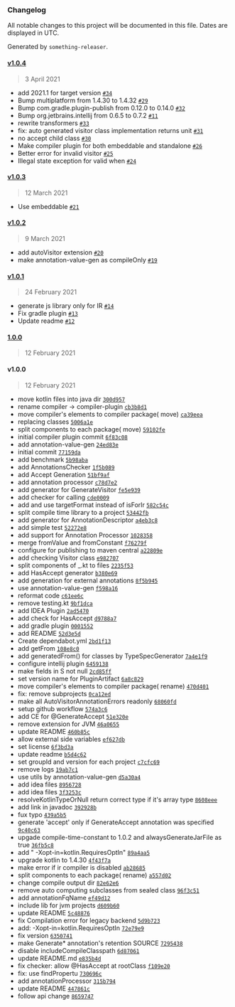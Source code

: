 ### Changelog

All notable changes to this project will be documented in this file. Dates are displayed in UTC.

Generated by `something-releaser`.

#### [v1.0.4](https://github.com/anatawa12/auto-visitor/compare/v1.0.3...v1.0.4)

> 3 April 2021

- add 2021.1 for target version [`#34`](https://github.com/anatawa12/auto-visitor/pull/34)
- Bump multiplatform from 1.4.30 to 1.4.32 [`#29`](https://github.com/anatawa12/auto-visitor/pull/29)
- Bump com.gradle.plugin-publish from 0.12.0 to 0.14.0 [`#32`](https://github.com/anatawa12/auto-visitor/pull/32)
- Bump org.jetbrains.intellij from 0.6.5 to 0.7.2 [`#11`](https://github.com/anatawa12/auto-visitor/pull/11)
- rewrite transformers [`#33`](https://github.com/anatawa12/auto-visitor/pull/33)
- fix: auto generated visitor class implementation returns
  unit [`#31`](https://github.com/anatawa12/auto-visitor/pull/31)
- no accept child class [`#30`](https://github.com/anatawa12/auto-visitor/pull/30)
- Make compiler plugin for both embeddable and standalone [`#26`](https://github.com/anatawa12/auto-visitor/pull/26)
- Better error for invalid visitor [`#25`](https://github.com/anatawa12/auto-visitor/pull/25)
- Illegal state exception for valid when [`#24`](https://github.com/anatawa12/auto-visitor/pull/24)

#### [v1.0.3](https://github.com/anatawa12/auto-visitor/compare/v1.0.2...v1.0.3)

> 12 March 2021

- Use embeddable [`#21`](https://github.com/anatawa12/auto-visitor/pull/21)

#### [v1.0.2](https://github.com/anatawa12/auto-visitor/compare/v1.0.1...v1.0.2)

> 9 March 2021

- add autoVisitor extension [`#20`](https://github.com/anatawa12/auto-visitor/pull/20)
- make annotation-value-gen as compileOnly [`#19`](https://github.com/anatawa12/auto-visitor/pull/19)

#### [v1.0.1](https://github.com/anatawa12/auto-visitor/compare/1.0.0...v1.0.1)

> 24 February 2021

- generate js library only for IR [`#14`](https://github.com/anatawa12/auto-visitor/pull/14)
- Fix gradle plugin [`#13`](https://github.com/anatawa12/auto-visitor/pull/13)
- Update readme [`#12`](https://github.com/anatawa12/auto-visitor/pull/12)

#### [1.0.0](https://github.com/anatawa12/auto-visitor/compare/v1.0.0...1.0.0)

> 12 February 2021

#### v1.0.0

> 12 February 2021

- move kotlin files into java
  dir [`300d957`](https://github.com/anatawa12/auto-visitor/commit/300d957a9f8bf4d4e15ce55772d214c88b561124)
- rename compiler -&gt;
  compiler-plugin [`cb3b8d1`](https://github.com/anatawa12/auto-visitor/commit/cb3b8d1f7f159a195b580971b46485c8129524ea)
- move compiler's elements to compiler package(
  move) [`ca39eea`](https://github.com/anatawa12/auto-visitor/commit/ca39eea2621da900cd126d6913a6960efa91b31d)
- replacing
  classes [`5006a1e`](https://github.com/anatawa12/auto-visitor/commit/5006a1ed265b0bde1513167e3b701152a4de8285)
- split components to each package(
  move) [`59102fe`](https://github.com/anatawa12/auto-visitor/commit/59102fe870a9fcb0b50434c1ac232a844e5be9c9)
- initial compiler plugin
  commit [`6f83c08`](https://github.com/anatawa12/auto-visitor/commit/6f83c083a8231d55b73586572d826408a00b3b2a)
- add
  annotation-value-gen [`24ed83e`](https://github.com/anatawa12/auto-visitor/commit/24ed83e3ea5bcfccf45a16f7161d7f2ce39333a9)
- initial commit [`77159da`](https://github.com/anatawa12/auto-visitor/commit/77159daf0ddc730d0081198a1f59b6dd2aee7a8c)
- add benchmark [`5b98aba`](https://github.com/anatawa12/auto-visitor/commit/5b98abaeb5df71c3030b1fb90d5bdcce4c412b42)
- add
  AnnotationsChecker [`1f5b089`](https://github.com/anatawa12/auto-visitor/commit/1f5b08930923e9b7e4443920f140b74fb7908002)
- add Accept
  Generation [`51bf9af`](https://github.com/anatawa12/auto-visitor/commit/51bf9af504a2b2ea1abba09e5155149e8aa22dfe)
- add annotation
  processor [`c78d7e2`](https://github.com/anatawa12/auto-visitor/commit/c78d7e2bbc146a7e920f91a56864d2e70345424f)
- add generator for
  GenerateVisitor [`fe5e939`](https://github.com/anatawa12/auto-visitor/commit/fe5e939916c427e3ace05b195d789cbbc1877f67)
- add checker for
  calling [`cde0009`](https://github.com/anatawa12/auto-visitor/commit/cde00091d2401a51831f7a60b070b699eb77858c)
- add and use targetFormat instead of
  isForIr [`582c54c`](https://github.com/anatawa12/auto-visitor/commit/582c54c0a72e21157fada8954d317ddfad875df7)
- split compile time library to a
  project [`53442fb`](https://github.com/anatawa12/auto-visitor/commit/53442fbce253e4239d98c7e8031d8d222ba680eb)
- add generator for
  AnnotationDescriptor [`a4eb3c8`](https://github.com/anatawa12/auto-visitor/commit/a4eb3c8a7b49edca400fd1e72ef9e2967967fad4)
- add simple test [`52272e8`](https://github.com/anatawa12/auto-visitor/commit/52272e886674f94fd98f1ac905c50a70967bf9c1)
- add support for Annotation
  Processor [`1028358`](https://github.com/anatawa12/auto-visitor/commit/10283583a9c4318fa3fa2a5368e756f737e9d65f)
- merge fromValue and
  fromConstant [`f76279f`](https://github.com/anatawa12/auto-visitor/commit/f76279f9eda9b80b3f168b7fea08334dd4990d02)
- configure for publishing to maven
  central [`a22809e`](https://github.com/anatawa12/auto-visitor/commit/a22809eb2e06ed4dc19c6caf308dab42f808f195)
- add checking Visitor
  class [`e982707`](https://github.com/anatawa12/auto-visitor/commit/e982707f956e3f4adbc018e856bab7e8824a1504)
- split components of _.kt to
  files [`2235f53`](https://github.com/anatawa12/auto-visitor/commit/2235f53b11924bec3a0c6b7d21de63b639f373a4)
- add HasAccept
  generator [`b380e69`](https://github.com/anatawa12/auto-visitor/commit/b380e69ce4f249ecc64a30ebd8c3fd9a0c191779)
- add generation for external
  annotations [`8f5b945`](https://github.com/anatawa12/auto-visitor/commit/8f5b9455f12b1a7337bfa1491e369a654b438717)
- use
  annotation-value-gen [`f598a16`](https://github.com/anatawa12/auto-visitor/commit/f598a16d7da250ad05f471c5d9f9e6e2bb2a2050)
- reformat code [`c61ee6c`](https://github.com/anatawa12/auto-visitor/commit/c61ee6c223d4296ed2f24cc69c91713f07279729)
- remove
  testing.kt [`9bf1dca`](https://github.com/anatawa12/auto-visitor/commit/9bf1dca7756300cf3a6d1c52aba81b43bc1245b2)
- add IDEA Plugin [`2ad5470`](https://github.com/anatawa12/auto-visitor/commit/2ad5470796949bfaf8d636f6a3be16f8e59d6e88)
- add check for
  HasAccept [`d9788a7`](https://github.com/anatawa12/auto-visitor/commit/d9788a791ab6c07d7f0d9dd279449d9171d41d16)
- add gradle
  plugin [`0001552`](https://github.com/anatawa12/auto-visitor/commit/000155295a7c23db1f1813e1ff189c0aff11566e)
- add README [`52d3e5d`](https://github.com/anatawa12/auto-visitor/commit/52d3e5d532c30fb542dfe6aac26e095dedb2792d)
- Create
  dependabot.yml [`2bd1f13`](https://github.com/anatawa12/auto-visitor/commit/2bd1f1398f902137d538e2f04552506e9e1b78c4)
- add getFrom [`108e8c0`](https://github.com/anatawa12/auto-visitor/commit/108e8c0ff660d87a6dbb071f47cf97a11b508485)
- add generatedFrom() for classes by
  TypeSpecGenerator [`7a4e1f9`](https://github.com/anatawa12/auto-visitor/commit/7a4e1f95b1853bf8148c4cc84e2292ff62e4f93e)
- configure intellij
  plugin [`6459138`](https://github.com/anatawa12/auto-visitor/commit/6459138995a9513610badb737cc2e43ad14edb0a)
- make fields in S not
  null [`2cd85ff`](https://github.com/anatawa12/auto-visitor/commit/2cd85ffbaa113a8f5879ae650d7e2fa8617cd319)
- set version name for
  PluginArtifact [`6a8c829`](https://github.com/anatawa12/auto-visitor/commit/6a8c82946b854380f53d73cccd27a8aaf340cb39)
- move compiler's elements to compiler package(
  rename) [`470d401`](https://github.com/anatawa12/auto-visitor/commit/470d4018b5016e3be170fa75374db2cd56e60e9a)
- fix: remove
  subprojects [`0ca12ed`](https://github.com/anatawa12/auto-visitor/commit/0ca12ed70719e1ffcec071a7d0f8a6a9bed79259)
- make all AutoVisitorAnnotationErrors
  readonly [`68060fd`](https://github.com/anatawa12/auto-visitor/commit/68060fd6ef626061fcf2d4b91d3ba7b7d6472c36)
- setup github
  workflow [`574a3c6`](https://github.com/anatawa12/auto-visitor/commit/574a3c6ec024caaa06a8ca4e041256daa2631927)
- add CE for
  @GenerateAccept [`51e320e`](https://github.com/anatawa12/auto-visitor/commit/51e320ef4f3cf7f5fe36a647438eb73fe5e7e027)
- remove extension for
  JVM [`46a0655`](https://github.com/anatawa12/auto-visitor/commit/46a0655d3ae9b2cac901b0b4ba4a6ac9fed70e9e)
- update README [`460b85c`](https://github.com/anatawa12/auto-visitor/commit/460b85c570fff0d892b51c999b56da2b8ad27538)
- allow external side
  variables [`ef627db`](https://github.com/anatawa12/auto-visitor/commit/ef627db02730daecb2166149f436f6e37678f7cb)
- set license [`6f3bd3a`](https://github.com/anatawa12/auto-visitor/commit/6f3bd3af988cd2e500ed53ce462ed5ac76316f37)
- update readme [`b5d4c62`](https://github.com/anatawa12/auto-visitor/commit/b5d4c62e70159f263c224991aef5693be4221529)
- set groupId and version for each
  project [`c7cfc69`](https://github.com/anatawa12/auto-visitor/commit/c7cfc69d8a03961999d670b782eb71e545c9e10a)
- remove logs [`19ab7c1`](https://github.com/anatawa12/auto-visitor/commit/19ab7c14063b7b5b36628f1eea8f7576caac886f)
- use utils by
  annotation-value-gen [`d5a30a4`](https://github.com/anatawa12/auto-visitor/commit/d5a30a477f249ba17604ecf474954f69e6f7acb8)
- add idea files [`8956728`](https://github.com/anatawa12/auto-visitor/commit/8956728692225d784d7c004a4776ae8d65f4a1a4)
- add idea files [`3f3253c`](https://github.com/anatawa12/auto-visitor/commit/3f3253c6b49612d0418c658c528d7fc5bd1f2721)
- resolveKotlinTypeOrNull return correct type if it's array
  type [`8608eee`](https://github.com/anatawa12/auto-visitor/commit/8608eeefc531c551e07dfa664ecb46c30fb79c87)
- add link in
  javadoc [`392928b`](https://github.com/anatawa12/auto-visitor/commit/392928b61cd4e99c30e871d896a29549f723c6f7)
- fux typo [`439a5b5`](https://github.com/anatawa12/auto-visitor/commit/439a5b55eb14566a6986dc54b89e52b9ad1f8c5a)
- generate 'accept' only if GenerateAccept annotation was
  specified [`9c40c63`](https://github.com/anatawa12/auto-visitor/commit/9c40c632559f449421db37a2a26a17fb4ae80e45)
- upgade compile-time-constant to 1.0.2 and alwaysGenerateJarFile as
  true [`36fb5c8`](https://github.com/anatawa12/auto-visitor/commit/36fb5c83080ceebc4d9c833c92636693d22015c1)
- add "
  -Xopt-in=kotlin.RequiresOptIn" [`89a4aa5`](https://github.com/anatawa12/auto-visitor/commit/89a4aa56682f5254ccbb97e4c5072fe2de0faf2e)
- upgrade kotlin to
  1.4.30 [`4f43f7a`](https://github.com/anatawa12/auto-visitor/commit/4f43f7a7f4da5c53d164dde8fb061ce640ed150e)
- make error if ir compiler is
  disabled [`ab28685`](https://github.com/anatawa12/auto-visitor/commit/ab2868564c84692adfc4f654a072cb332b6613e8)
- split components to each package(
  rename) [`a557d02`](https://github.com/anatawa12/auto-visitor/commit/a557d02e0c3c8df1aec34ddde98fdc83d9abc133)
- change compile output
  dir [`82e62e6`](https://github.com/anatawa12/auto-visitor/commit/82e62e65295e48a9016f664c461a021c41eae97a)
- remove auto computing subclasses from sealed
  class [`96f3c51`](https://github.com/anatawa12/auto-visitor/commit/96f3c51f9104fad138792771e77bf1c454e8a748)
- add
  annotationFqName [`ef49d12`](https://github.com/anatawa12/auto-visitor/commit/ef49d12ac252f18212a70a96847c72e3e6ab32f0)
- include lib for jvm
  projects [`d609b60`](https://github.com/anatawa12/auto-visitor/commit/d609b602888e840abe2cd59fc00a1263e74318ed)
- update README [`5c48876`](https://github.com/anatawa12/auto-visitor/commit/5c48876acc14c8c7dae50991ae79aacae37d43c3)
- fix Compilation error for legacy
  backend [`5d9b723`](https://github.com/anatawa12/auto-visitor/commit/5d9b72318cfca43c915339bd5cfda4878b7fd2ff)
- add:
  -Xopt-in=kotlin.RequiresOptIn [`72e79e9`](https://github.com/anatawa12/auto-visitor/commit/72e79e9b7ee7e47daf199b94b9bfc909537307fb)
- fix version [`6350741`](https://github.com/anatawa12/auto-visitor/commit/635074125c9ecb17fe027494809e1be42ff22fb8)
- make Generate* annotation's retention
  SOURCE [`7295438`](https://github.com/anatawa12/auto-visitor/commit/7295438f88147c52408b163e19d52640dc902ab6)
- disable
  includeCompileClasspath [`6d87061`](https://github.com/anatawa12/auto-visitor/commit/6d87061f408658a7c407fdf1fad868ced716e8d5)
- update
  README.md [`e835b4d`](https://github.com/anatawa12/auto-visitor/commit/e835b4d2258ba6ca1161b923323cc10040776aba)
- fix checker: allow @HasAccept at
  rootClass [`f109e20`](https://github.com/anatawa12/auto-visitor/commit/f109e20b6498184106a9dd58122f45432c27b973)
- fix: use
  findPropertu [`730696c`](https://github.com/anatawa12/auto-visitor/commit/730696c87764f94e8e3602a055b5c6b6804635f0)
- add
  annotationProcessor [`315b794`](https://github.com/anatawa12/auto-visitor/commit/315b7943bf1b7275089c0b8364a53d267c1ad2cb)
- update README [`447861c`](https://github.com/anatawa12/auto-visitor/commit/447861cbe76045a2e7a17c92045f97203a3a49aa)
- follow api
  change [`8659747`](https://github.com/anatawa12/auto-visitor/commit/8659747987a6cf20fe52ebdf9edcdd1f788cf800)

